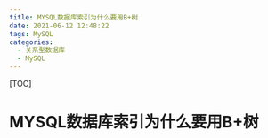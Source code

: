 ```yaml
---
title: MYSQL数据库索引为什么要用B+树
date: 2021-06-12 12:48:22
tags: MySQL
categories:
  - 关系型数据库
  - MySQL
---
```

[TOC]
# MYSQL数据库索引为什么要用B+树